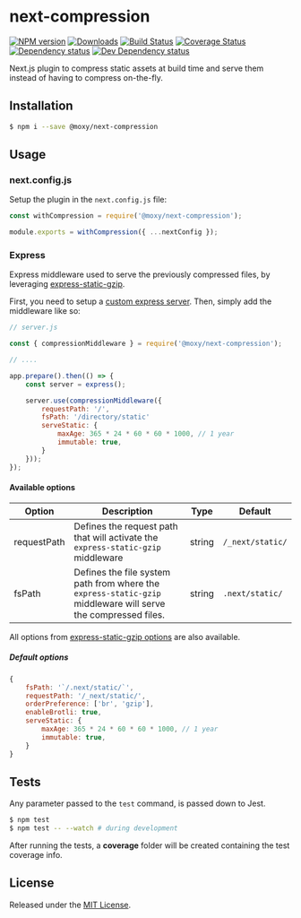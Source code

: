 # next-compression

[![NPM version][npm-image]][npm-url] [![Downloads][downloads-image]][npm-url] [![Build Status][travis-image]][travis-url] [![Coverage Status][codecov-image]][codecov-url] [![Dependency status][david-dm-image]][david-dm-url] [![Dev Dependency status][david-dm-dev-image]][david-dm-dev-url]

[npm-url]:https://npmjs.org/package/@moxy/next-compression
[downloads-image]:https://img.shields.io/npm/dm/@moxy/next-compression.svg
[npm-image]:https://img.shields.io/npm/v/@moxy/next-compression.svg
[travis-url]:https://travis-ci.org/moxystudio/next-compression
[travis-image]:http://img.shields.io/travis/moxystudio/next-compression/master.svg
[codecov-url]:https://codecov.io/gh/moxystudio/next-compression
[codecov-image]:https://img.shields.io/codecov/c/github/moxystudio/next-compression/master.svg
[david-dm-url]:https://david-dm.org/moxystudio/next-compression
[david-dm-image]:https://img.shields.io/david/moxystudio/next-compression.svg
[david-dm-dev-url]:https://david-dm.org/moxystudio/next-compression?type=dev
[david-dm-dev-image]:https://img.shields.io/david/dev/moxystudio/next-compression.svg

Next.js plugin to compress static assets at build time and serve them instead of having to compress on-the-fly.

## Installation

```sh
$ npm i --save @moxy/next-compression
```

## Usage

### next.config.js

Setup the plugin in the `next.config.js` file:

```js
const withCompression = require('@moxy/next-compression');

module.exports = withCompression({ ...nextConfig });
```

### Express

Express middleware used to serve the previously compressed files, by leveraging [express-static-gzip](https://www.npmjs.com/package/express-static-gzip).

First, you need to setup a [custom express server]( https://github.com/zeit/next.js/tree/master/examples/custom-server-express). Then, simply add the middleware like so:

```js
// server.js

const { compressionMiddleware } = require('@moxy/next-compression');

// ....

app.prepare().then(() => {
    const server = express();

    server.use(compressionMiddleware({
        requestPath: '/',
        fsPath: '/directory/static'
        serveStatic: {
            maxAge: 365 * 24 * 60 * 60 * 1000, // 1 year
            immutable: true,
        }
    }));
});

```

#### Available options

| Option | Description | Type | Default |
|  ---   |     ---     | ---  |   ---   |
| requestPath   | Defines the request path that will activate the `express-static-gzip` middleware  | string  | `/_next/static/` |
| fsPath   | Defines the file system path from where the `express-static-gzip` middleware will serve the compressed files. | string  | `.next/static/` |

All options from [express-static-gzip options](https://www.npmjs.com/package/express-static-gzip#available-options) are also available.

##### Default options

```js
{
    fsPath: '`/.next/static/`',
    requestPath: '/_next/static/',
    orderPreference: ['br', 'gzip'],
    enableBrotli: true,
    serveStatic: {
        maxAge: 365 * 24 * 60 * 60 * 1000, // 1 year
        immutable: true,
    }
}
```

## Tests

Any parameter passed to the `test` command, is passed down to Jest.

```sh
$ npm test
$ npm test -- --watch # during development
```

After running the tests, a **coverage** folder will be created containing the test coverage info.

## License

Released under the [MIT License](http://www.opensource.org/licenses/mit-license.php).
